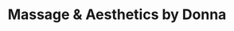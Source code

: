 ---
title: "Massage & Aesthetics by Donna"
url: /mesa/massage-und-aesthetics-by-donna/
shop: Massage
---